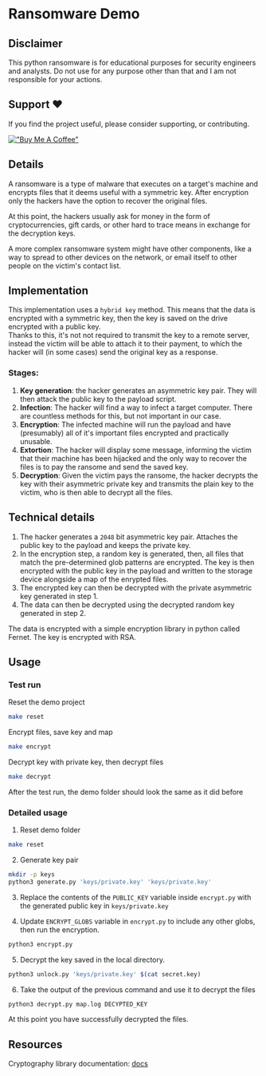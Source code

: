 # Ransomware Demo

## Disclaimer

This python ransomware is for educational purposes for security engineers and analysts. Do not use for any purpose other than that and I am not responsible for your actions.

## Support ❤️

If you find the project useful, please consider supporting, or contributing.

[!["Buy Me A Coffee"](https://www.buymeacoffee.com/assets/img/custom_images/orange_img.png)](https://www.buymeacoffee.com/dubniczky)

## Details

A ransomware is a type of malware that executes on a target's machine and encrypts files that it deems useful with a symmetric key. After encryption only the hackers have the option to recover the original files.

At this point, the hackers usually ask for money in the form of cryptocurrencies, gift cards, or other hard to trace means in exchange for the decryption keys.

A more complex ransomware system might have other components, like a way to spread to other devices on the network, or email itself to other people on the victim's contact list.

## Implementation

This implementation uses a `hybrid key` method. This means that the data is encrypted with a symmetric key, then the key is saved on the drive encrypted with a public key.  
Thanks to this, it's not not required to transmit the key to a remote server, instead the victim will be able to attach it to their payment, to which the hacker will (in some cases) send the original key as a response.

### Stages:

1. **Key generation**: the hacker generates an asymmetric key pair. They will then attack the public key to the payload script.
2. **Infection**: The hacker will find a way to infect a target computer. There are countless methods for this, but not important in our case.
3. **Encryption**: The infected machine will run the payload and have (presumably) all of it's important files encrypted and practically unusable.
4. **Extortion**: The hacker will display some message, informing the victim that their machine has been hijacked and the only way to recover the files is to pay the ransome and send the saved key.
5. **Decryption**: Given the victim pays the ransome, the hacker decrypts the key with their asymmetric private key and transmits the plain key to the victim, who is then able to decrypt all the files.

## Technical details

1. The hacker generates a `2048` bit asymmetric key pair. Attaches the public key to the payload and keeps the private key.
2. In the encryption step, a random key is generated, then, all files that match the pre-determined glob patterns are encrypted. The key is then encrypted with the public key in the payload and written to the storage device alongside a map of the enrypted files.
3. The encrypted key can then be decrypted with the private asymmetric key generated in step 1.
4. The data can then be decrypted using the decrypted random key generated in step 2.

The data is encrypted with a simple encryption library in python called Fernet. The key is encrypted with RSA.

## Usage

### Test run

Reset the demo project

```bash
make reset
```

Encrypt files, save key and map

```bash
make encrypt
```

Decrypt key with private key, then decrypt files

```bash
make decrypt
```

After the test run, the demo folder should look the same as it did before

### Detailed usage

1. Reset demo folder

```bash
make reset
```

2. Generate key pair

```bash
mkdir -p keys
python3 generate.py 'keys/private.key' 'keys/private.key'
```

3. Replace the contents of the `PUBLIC_KEY` variable inside `encrypt.py` with the generated public key in `keys/private.key`

4. Update `ENCRYPT_GLOBS` variable in `encrypt.py` to include any other globs, then run the encryption.

```bash
python3 encrypt.py
```

5. Decrypt the key saved in the local directory.

```bash
python3 unlock.py 'keys/private.key' $(cat secret.key)
```

6. Take the output of the previous command and use it to decrypt the files

```bash
python3 decrypt.py map.log DECYPTED_KEY
```

At this point you have successfully decrypted the files.

## Resources

Cryptography library documentation: [docs](https://cryptography.io/en/latest/hazmat/primitives/asymmetric/rsa/)
